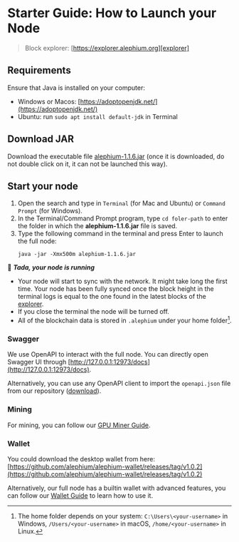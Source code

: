 # Starter Guide: How to Launch your Node

> Block explorer: [https://explorer.alephium.org][explorer]

## Requirements

Ensure that Java is installed on your computer:
- Windows or Macos: [https://adoptopenjdk.net/](https://adoptopenjdk.net/)
- Ubuntu: run `sudo apt install default-jdk` in Terminal

## Download JAR

Download the executable file [alephium-1.1.6.jar](https://github.com/alephium/alephium/releases/download/v1.1.6/alephium-1.1.6.jar) (once it is downloaded, do not double click on it, it can not be launched this way).

## Start your node

1. Open the search and type in `Terminal` (for Mac and Ubuntu) or `Command Prompt` (for Windows).
2. In the Terminal/Command Prompt program, type `cd foler-path` to enter the folder in which the **alephium-1.1.6.jar** file is saved.
3. Type the following command in the terminal and press Enter to launch the full node:
   ```shell
   java -jar -Xmx500m alephium-1.1.6.jar
   ```

🎉 _**Tada, your node is running**_

- Your node will start to sync with the network. It might take long the first time. Your node has been fully synced once the block height in the terminal logs is equal to the one found in the latest blocks of the [explorer].
- If you close the terminal the node will be turned off.
- All of the blockchain data is stored in `.alephium` under your home folder[^1].

### Swagger

We use OpenAPI to interact with the full node. You can directly open Swagger UI through [http://127.0.0.1:12973/docs](http://127.0.0.1:12973/docs).

Alternatively, you can use any OpenAPI client to
import the `openapi.json` file from our repository ([download](https://github.com/alephium/alephium/raw/master/api/src/main/resources/openapi.json)).

### Mining

For mining, you can follow our [GPU Miner Guide](GPU-Miner-Guide.md).

### Wallet

You could download the desktop wallet from here: [https://github.com/alephium/alephium-wallet/releases/tag/v1.0.2](https://github.com/alephium/alephium-wallet/releases/tag/v1.0.2)

Alternatively, our full node has a builtin wallet with advanced features, you can follow our [Wallet Guide](Wallet-Guide.md) to learn how to use it.


[^1]: The home folder depends on your system: `C:\Users\<your-username>` in Windows, `/Users/<your-username>` in macOS, `/home/<your-username>` in Linux.

[explorer]: https://explorer.alephium.org
